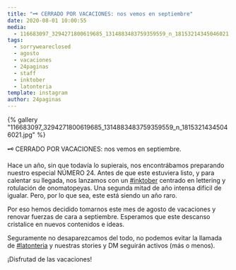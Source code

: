 ```yaml
---
title: "🗝 CERRADO POR VACACIONES: nos vemos en septiembre"
date: 2020-08-01 10:00:55
media: 
  - 116683097_3294271800619685_1314883483759359559_n_18153214345046021.jpg
tags: 
  - sorryweareclosed
  - agosto
  - vacaciones
  - 24paginas
  - staff
  - inktober
  - latonteria
template: instagram
author: 24paginas
---
```


{% gallery "116683097_3294271800619685_1314883483759359559_n_18153214345046021.jpg" %}

🗝 CERRADO POR VACACIONES: nos vemos en septiembre.

Hace un año, sin que todavía lo supierais, nos encontrábamos preparando nuestro especial NÚMERO 24. Antes de que este estuviera listo, y para calentar su llegada, nos lanzamos con un [#inktober](/tags/inktober) centrado en lettering y rotulación de onomatopeyas. Una segunda mitad de año intensa difícil de igualar. Pero, por lo que sea, este está siendo un año raro.

Por eso hemos decidido tomarnos este mes de agosto de vacaciones y renovar fuerzas de cara a septiembre. Esperamos que este descanso cristalice en nuevos contenidos e ideas.

Seguramente no desaparezcamos del todo, no podemos evitar la llamada de [#latonteria](/tags/latonteria) y nuestras stories y DM seguirán activos (más o menos).

¡Disfrutad de las vacaciones!
